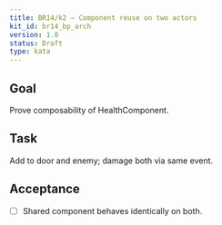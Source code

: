 ```yaml
---
title: BR14/k2 — Component reuse on two actors
kit_id: br14_bp_arch
version: 1.0
status: Draft
type: kata
---
```

## Goal
Prove composability of HealthComponent.
## Task
Add to door and enemy; damage both via same event.
## Acceptance
- [ ] Shared component behaves identically on both.